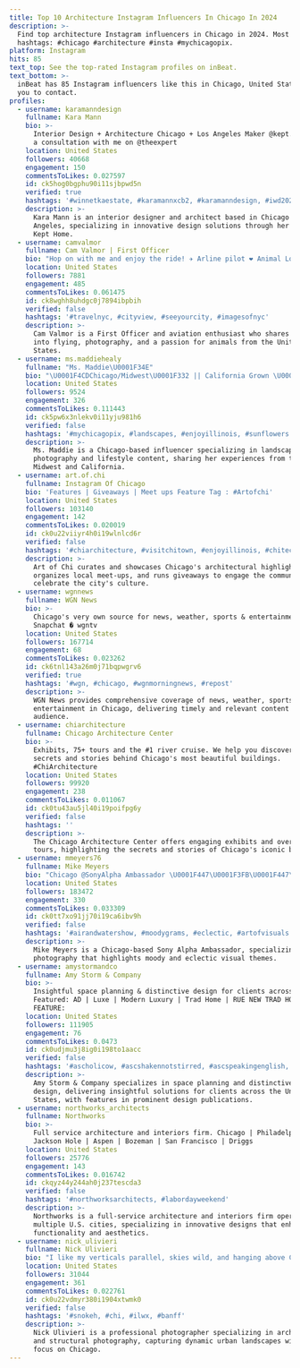 ```yaml
---
title: Top 10 Architecture Instagram Influencers In Chicago In 2024
description: >-
  Find top architecture Instagram influencers in Chicago in 2024. Most popular
  hashtags: #chicago #architecture #insta #mychicagopix.
platform: Instagram
hits: 85
text_top: See the top-rated Instagram profiles on inBeat.
text_bottom: >-
  inBeat has 85 Instagram influencers like this in Chicago, United States for
  you to contact.
profiles:
  - username: karamanndesign
    fullname: Kara Mann
    bio: >-
      Interior Design + Architecture Chicago + Los Angeles Maker @kept.home Book
      a consultation with me on @theexpert
    location: United States
    followers: 40668
    engagement: 150
    commentsToLikes: 0.027597
    id: ck5hog0bgphu90i11sjbpwd5n
    verified: true
    hashtags: '#winnetkaestate, #karamannxcb2, #karamanndesign, #iwd2021'
    description: >-
      Kara Mann is an interior designer and architect based in Chicago and Los
      Angeles, specializing in innovative design solutions through her studio,
      Kept Home.
  - username: camvalmor
    fullname: Cam Valmor | First Officer
    bio: "Hop on with me and enjoy the ride! ✈️ Arline pilot ❤️ Animal Lover \U0001F4F8 Amateur Photographer \U0001F447 My secret pics: Valmor.contact@gmail.com"
    location: United States
    followers: 7881
    engagement: 485
    commentsToLikes: 0.061475
    id: ck8wghh8uhdgc0j7894ibpbih
    verified: false
    hashtags: '#travelnyc, #cityview, #seeyourcity, #imagesofnyc'
    description: >-
      Cam Valmor is a First Officer and aviation enthusiast who shares insights
      into flying, photography, and a passion for animals from the United
      States.
  - username: ms.maddiehealy
    fullname: "Ms. Maddie\U0001F34E"
    bio: "\U0001F4CDChicago/Midwest\U0001F332 || California Grown \U0001F33C \U0001F687 GreenLine G✶✶DS LINK: \U0001F447"
    location: United States
    followers: 9524
    engagement: 326
    commentsToLikes: 0.111443
    id: ck5pw6x3nlekv0i11yju981h6
    verified: false
    hashtags: '#mychicagopix, #landscapes, #enjoyillinois, #sunflowers'
    description: >-
      Ms. Maddie is a Chicago-based influencer specializing in landscape
      photography and lifestyle content, sharing her experiences from the
      Midwest and California.
  - username: art.of.chi
    fullname: Instagram Of Chicago
    bio: 'Features | Giveaways | Meet ups Feature Tag : #Artofchi'
    location: United States
    followers: 103140
    engagement: 142
    commentsToLikes: 0.020019
    id: ck0u22viiyr4h0i19wlnlcd6r
    verified: false
    hashtags: '#chiarchitecture, #visitchitown, #enjoyillinois, #chitecture'
    description: >-
      Art of Chi curates and showcases Chicago's architectural highlights,
      organizes local meet-ups, and runs giveaways to engage the community and
      celebrate the city's culture.
  - username: wgnnews
    fullname: WGN News
    bio: >-
      Chicago's very own source for news, weather, sports & entertainment.
      Snapchat � wgntv
    location: United States
    followers: 167714
    engagement: 68
    commentsToLikes: 0.023262
    id: ck6tnl143a26m0j71bqpwgrv6
    verified: true
    hashtags: '#wgn, #chicago, #wgnmorningnews, #repost'
    description: >-
      WGN News provides comprehensive coverage of news, weather, sports, and
      entertainment in Chicago, delivering timely and relevant content to its
      audience.
  - username: chiarchitecture
    fullname: Chicago Architecture Center
    bio: >-
      Exhibits, 75+ tours and the #1 river cruise. We help you discover the
      secrets and stories behind Chicago's most beautiful buildings.
      #ChiArchitecture
    location: United States
    followers: 99920
    engagement: 238
    commentsToLikes: 0.011067
    id: ck0tu43au5jl40i19poifpg6y
    verified: false
    hashtags: ''
    description: >-
      The Chicago Architecture Center offers engaging exhibits and over 75
      tours, highlighting the secrets and stories of Chicago's iconic buildings.
  - username: mmeyers76
    fullname: Mike Meyers
    bio: "Chicago @SonyAlpha Ambassador \U0001F447\U0001F3FB\U0001F447\U0001F3FBPRINTS\U0001F447\U0001F3FB\U0001F447\U0001F3FB"
    location: United States
    followers: 183472
    engagement: 330
    commentsToLikes: 0.033309
    id: ck0tt7xo91jj70i19ca6ibv9h
    verified: false
    hashtags: '#airandwatershow, #moodygrams, #eclectic, #artofvisuals'
    description: >-
      Mike Meyers is a Chicago-based Sony Alpha Ambassador, specializing in
      photography that highlights moody and eclectic visual themes.
  - username: amystormandco
    fullname: Amy Storm & Company
    bio: >-
      Insightful space planning & distinctive design for clients across the US.
      Featured: AD | Luxe | Modern Luxury | Trad Home | RUE NEW TRAD HOME
      FEATURE:
    location: United States
    followers: 111905
    engagement: 76
    commentsToLikes: 0.0473
    id: ck0udjmu3j8ig0i198to1aacc
    verified: false
    hashtags: '#ascholicow, #ascshakennotstirred, #ascspeakingenglish, #ascforwheeler'
    description: >-
      Amy Storm & Company specializes in space planning and distinctive interior
      design, delivering insightful solutions for clients across the United
      States, with features in prominent design publications.
  - username: northworks_architects
    fullname: Northworks
    bio: >-
      Full service architecture and interiors firm. Chicago | Philadelphia |
      Jackson Hole | Aspen | Bozeman | San Francisco | Driggs
    location: United States
    followers: 25776
    engagement: 143
    commentsToLikes: 0.016742
    id: ckqyz44y244ah0j237tescda3
    verified: false
    hashtags: '#northworksarchitects, #labordayweekend'
    description: >-
      Northworks is a full-service architecture and interiors firm operating in
      multiple U.S. cities, specializing in innovative designs that enhance
      functionality and aesthetics.
  - username: nick_ulivieri
    fullname: Nick Ulivieri
    bio: "I like my verticals parallel, skies wild, and hanging above Chicago. Shooting structures & architecture is my profession. ✶ ✶ ✶ ✶ \U0001F4E7: nick@nuphoto.com"
    location: United States
    followers: 31044
    engagement: 361
    commentsToLikes: 0.022761
    id: ck0u22vdmyr380i1904xtwmk0
    verified: false
    hashtags: '#snokeh, #chi, #ilwx, #banff'
    description: >-
      Nick Ulivieri is a professional photographer specializing in architectural
      and structural photography, capturing dynamic urban landscapes with a
      focus on Chicago.
---
```


